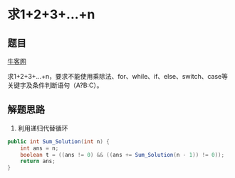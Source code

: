 # 求1+2+3+...+n

## 题目

[牛客网](https://www.nowcoder.com/practice/7a0da8fc483247ff8800059e12d7caf1?tpId=13&tqId=11200&tPage=3&rp=2&ru=%2Fta%2Fcoding-interviews&qru=%2Fta%2Fcoding-interviews%2Fquestion-ranking)

求1+2+3+...+n，要求不能使用乘除法、for、while、if、else、switch、case等关键字及条件判断语句（A?B:C）。

## 解题思路

  1. 利用递归代替循环

```java
public int Sum_Solution(int n) {
    int ans = n;
    boolean t = ((ans != 0) && ((ans += Sum_Solution(n - 1)) != 0));
    return ans;
}
```
